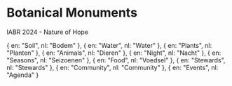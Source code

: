 # Botanical Monuments

IABR 2024 - Nature of Hope

{
en: "Soil",
nl: "Bodem"
},
{
en: "Water",
nl: "Water"
},
{
en: "Plants",
nl: "Planten"
},
{
en: "Animals",
nl: "Dieren"
},
{
en: "Night",
nl: "Nacht"
},
{
en: "Seasons",
nl: "Seizoenen"
},
{
en: "Food",
nl: "Voedsel"
},
{
en: "Stewards",
nl: "Stewards"
},
{
en: "Community",
nl: "Community"
},
{
en: "Events",
nl: "Agenda"
}
